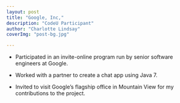 ```yaml
---
layout: post
title: "Google, Inc,"
description: "CodeU Participant"
author: "Charlotte Lindsay"
coverImg: "post-bg.jpg"

---
```


* Participated in an invite-online program run by senior software engineers at Google.

* Worked with a partner to create a chat app using Java 7.

* Invited to visit Google’s flagship office in Mountain View for my contributions to the project.

